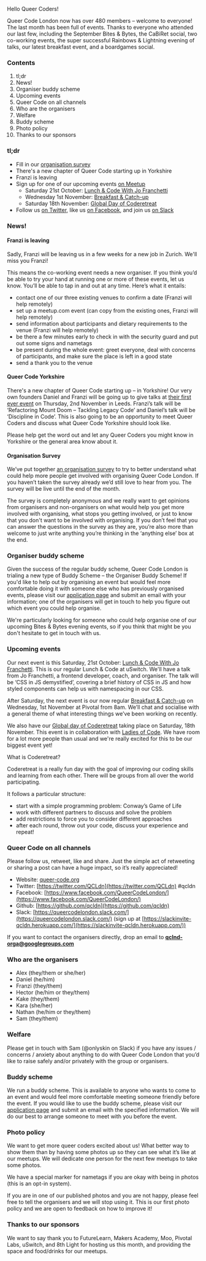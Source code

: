 Hello Queer Coders!

Queer Code London now has over 480 members – welcome to everyone! The last month has been full of events. Thanks to everyone who attended our last few, including the September Bites & Bytes, the CaBiRet social, two co-working events, the super successful Rainbows & Lightning evening of talks, our latest breakfast event, and a boardgames social.

### Contents
 1. tl;dr
 2. News!
 3. Organiser buddy scheme
 4. Upcoming events
 5. Queer Code on all channels
 6. Who are the organisers
 7. Welfare
 8. Buddy scheme
 9. Photo policy
 10. Thanks to our sponsors

### tl;dr
- Fill in our [organisation survey](https://docs.google.com/forms/d/e/1FAIpQLSe7gfVCpq817YOLYkVvUL7vaXOFw5kZnIa_NPOlUVqgxsslqg/viewform)
- There's a new chapter of Queer Code starting up in Yorkshire
- Franzi is leaving
- Sign up for one of our upcoming events [on Meetup](https://www.meetup.com/Queer-Code-London/)
    - Saturday 21st October: [Lunch & Code With Jo Franchetti](https://www.meetup.com/Queer-Code-London/events/241463339/)
    - Wednesday 1st November: [Breakfast & Catch-up](https://www.meetup.com/Queer-Code-London/events/244179707/)
    - Saturday 18th November: [Global Day of Coderetreat](http://queer-code.org/london/coderetreat2017/)
- Follow us [on Twitter](https://twitter.com/QCLdn), like us [on Facebook](https://www.facebook.com/QueerCodeLondon/), and join us [on Slack](https://slackinvite-qcldn.herokuapp.com/)

### News!

#### Franzi is leaving
Sadly, Franzi will be leaving us in a few weeks for a new job in Zurich. We'll miss you Franzi!

This means the co-working event needs a new organiser. If you think you’d be able to try your hand at running one or more of these events, let us know. You’ll be able to tap in and out at any time. Here’s what it entails:
- contact one of our three existing venues to confirm a date (Franzi will help remotely)
- set up a meetup.com event (can copy from the existing ones, Franzi will help remotely)
- send information about participants and dietary requirements to the venue (Franzi will help remotely)
- be there a few minutes early to check in with the security guard and put out some signs and nametags
- be present during the whole event: greet everyone, deal with concerns of participants, and make sure the place is left in a good state
- send a thank you to the venue

#### Queer Code Yorkshire

There's a new chapter of Queer Code starting up – in Yorkshire! Our very own founders Daniel and Franzi will be going up to give talks at [their first ever event](https://qcyorks-nov17.eventbrite.com) on Thursday, 2nd November in Leeds. Franzi’s talk will be ‘Refactoring Mount Doom – Tackling Legacy Code’ and Daniel’s talk will be ‘Discipline in Code’. This is also going to be an opportunity to meet Queer Coders and discuss what Queer Code Yorkshire should look like.

Please help get the word out and let any Queer Coders you might know in Yorkshire or the general area know about it.

#### Organisation Survey

We’ve put together [an organisation survey](https://docs.google.com/forms/d/e/1FAIpQLSe7gfVCpq817YOLYkVvUL7vaXOFw5kZnIa_NPOlUVqgxsslqg/viewform) to try to better understand what could help more people get involved with organising Queer Code London. If you haven’t taken the survey already we’d still love to hear from you. The survey will be live until the end of the month.

The survey is completely anonymous and we really want to get opinions from organisers and non-organisers on what would help you get more involved with organising, what stops you getting involved, or just to know that you don't want to be involved with organising. If you don’t feel that you can answer the questions in the survey as they are, you’re also more than welcome to just write anything you’re thinking in the ‘anything else’ box at the end.

### Organiser buddy scheme

Given the success of the regular buddy scheme, Queer Code London is trialing a new type of Buddy Scheme – the Organiser Buddy Scheme! If you'd like to help out by organising an event but
would feel more comfortable doing it with someone else who has previously organised events, please visit our [application page](https://github.com/qcldn/docs/blob/master/organiser_buddy.md)
and submit an email with your information; one of the organisers will get in touch to help you figure out which event you could help organise.

We're particularly looking for someone who could help organise one of our upcoming Bites & Bytes evening events, so if you think that might be you don't hesitate to get in touch with us.

### Upcoming events

Our next event is this Saturday, 21st October: [Lunch & Code With Jo Franchetti](https://www.meetup.com/Queer-Code-London/events/241463339/). This is our regular Lunch & Code at uSwitch. We'll have a talk from Jo Franchetti, a frontend developer, coach, and organiser. The talk will be ‘CSS in JS demystified’, covering a brief history of CSS in JS and how styled components can help us with namespacing in our CSS.

After Saturday, the next event is our now regular [Breakfast & Catch-up](https://www.meetup.com/Queer-Code-London/events/244179707/) on Wednesday, 1st November at Pivotal from 8am. We’ll chat and socialise with a general theme of what interesting things we’ve been working on recently.

We also have our [Global day of Coderetreat](http://queer-code.org/london/coderetreat2017/) taking place on Saturday, 18th November. This event is in collaboration with [Ladies of Code](https://www.meetup.com/Ladies-of-Code-UK/). We have room for a lot more people than usual and we're really excited for this to be our biggest event yet!

What is Coderetreat?

Coderetreat is a really fun day with the goal of improving our coding skills and learning from each other. There will be groups from all over the world participating.

It follows a particular structure:
- start with a simple programming problem: Conway’s Game of Life
- work with different partners to discuss and solve the problem
- add restrictions to force you to consider different approaches
- after each round, throw out your code, discuss your experience and repeat!

### Queer Code on all channels

Please follow us, retweet, like and share. Just the simple act of retweeting or sharing a post can have a huge impact, so it’s really appreciated!

- Website: [queer-code.org](http://queer-code.org/)
- Twitter: [https://twitter.com/QCLdn](https://twitter.com/QCLdn) #qcldn
- Facebook: [https://www.facebook.com/QueerCodeLondon/](https://www.facebook.com/QueerCodeLondon/)
- Github: [https://github.com/qcldn](https://github.com/qcldn)
- Slack: [https://queercodelondon.slack.com/](https://queercodelondon.slack.com/) (sign up at [https://slackinvite-qcldn.herokuapp.com/](https://slackinvite-qcldn.herokuapp.com/))

If you want to contact the organisers directly, drop an email to **qclnd-orga@googlegroups.com**

### Who are the organisers

- Alex (they/them or she/her)
- Daniel (he/him)
- Franzi (they/them)
- Hector (he/him or they/them)
- Kake (they/them)
- Kara (she/her)
- Nathan (he/him or they/them)
- Sam (they/them)

### Welfare

Please get in touch with Sam (@onlyskin on Slack) if you have any issues / concerns / anxiety about anything to do with Queer Code London that you’d like to raise safely and/or privately with the group or organisers.

### Buddy scheme

We run a buddy scheme. This is available to anyone who wants to come to an event and would feel more comfortable meeting someone friendly before the event. If you would like to use the buddy scheme, please visit our [application page](https://github.com/qcldn/docs/blob/master/buddy.md) and submit an email with the specified information. We will do our best to arrange someone to meet with you before the event.

### Photo policy

We want to get more queer coders excited about us! What better way to show them than by having some photos up so they can see what it’s like at our meetups. We will dedicate one person for the next few meetups to take some photos.

We have a special marker for nametags if you are okay with being in photos (this is an opt-in system).

If you are in one of our published photos and you are not happy, please feel free to tell the organisers and we will stop using it. This is our first photo policy and we are open to feedback on how to improve it!

### Thanks to our sponsors

We want to say thank you to FutureLearn, Makers Academy, Moo, Pivotal Labs, uSwitch, and 8th Light for hosting us this month, and providing the space and food/drinks for our meetups.

